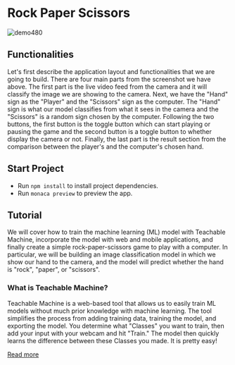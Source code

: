 # Rock Paper Scissors

![demo480](https://user-images.githubusercontent.com/28589278/149097749-a8dfd2e0-c5dc-4afa-9c3c-d3c7166a0317.gif)

## Functionalities

Let's first describe the application layout and functionalities that we are going to build. There are four main parts from the screenshot we have above. The first part is the live video feed from the camera and it will classify the image we are showing to the camera. Next, we have the "Hand" sign as the "Player" and the "Scissors" sign as the computer. The "Hand" sign is what our model classifies from what it sees in the camera and the "Scissors" is a random sign chosen by the computer. Following the two buttons, the first button is the toggle button which can start playing or pausing the game and the second button is a toggle button to whether display the camera or not. Finally, the last part is the result section from the comparison between the player's and the computer's chosen hand.

## Start Project

- Run `npm install` to install project dependencies.
- Run `monaca preview` to preview the app.

## Tutorial

We will cover how to train the machine learning (ML) model with Teachable Machine, incorporate the model with web and mobile applications, and finally create a simple rock-paper-scissors game to play with a computer. In particular, we will be building an image classification model in which we show our hand to the camera, and the model will predict whether the hand is "rock", "paper", or "scissors".

### What is Teachable Machine?
Teachable Machine is a web-based tool that allows us to easily train ML models without much prior knowledge with machine learning. The tool simplifies the process from adding training data, training the model, and exporting the model. You determine what "Classes" you want to train, then add your input with your webcam and hit "Train." The model then quickly learns the difference between these Classes you made. It is pretty easy!

[Read more](https://medium.com/the-web-tub/create-your-first-machine-learning-mobile-application-853176e4eaa1)
